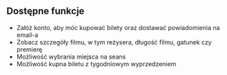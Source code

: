 ## Dostępne funkcje
- Załóż konto, aby móc kupować bilety oraz dostawać powiadomienia na email-a
- Zobacz szczegóły filmu, w tym reżysera, długość filmu, gatunek czy premierę
- Możliwość wybrania miejsca na seans
- Możliwość kupna biletu z tygodniowym wyprzedzeniem
